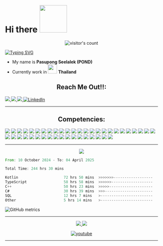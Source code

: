 
# Hi there  <img src="https://media1.giphy.com/media/v1.Y2lkPTc5MGI3NjExbzFvaGhxZXJhYjBsaTM0NWdlYWw4cnNoZm1lNDZtaXBmMHdkamJ2ZCZlcD12MV9naWZzX3NlYXJjaCZjdD1n/d2jibZKKA0k3RUgU/200.webp" width="90"> 

<div align="center">
    <img alt="visitor's count" src="https://profile-counter.glitch.me/Psskynyrd/count.svg">
</div>  

[![Typing SVG](https://readme-typing-svg.demolab.com?font=Space+Grotesk&size=25&duration=2000&pause=1000&color=02F707&background=363636&center=true&vCenter=true&width=435&height=100&lines=Welcome+;My+name+is+Pasupong+Seelalek)](https://git.io/typing-svg)

- My name is **Pasupong Seelalek (POND)**
- Currently work in  <img src="https://img.freepik.com/free-vector/illustration-thailand-flag_53876-27145.jpg" width="30"> **Thailand**

<div id="competencies">
  <h2 align="left" style="display: flex; justify-content: center; align-items: center;">
    <span>Reach Me Out!!:</span>
  </h2>
</div>

<a href="https://steamcommunity.com/id/PasuSeela/" target="_blank">
<img src="https://img.shields.io/badge/steam-%23000000.svg?style=for-the-badge&logo=steam&logoColor=white" />
</a>
<a href="mailto:pasupong.seelalek@gmail.com" target="_blank">
<img src="https://img.shields.io/badge/Gmail-D14836?style=for-the-badge&logo=gmail&logoColor=white" />
</a>
<a href="https://line.me/ti/p/kj0gLK_wQ9" target="_blank">
<img src="https://img.shields.io/badge/Line-00C300?style=for-the-badge&logo=line&logoColor=white" />
</a>
<a  href="https://www.linkedin.com/in/pasupong-seelalek-034622139"  target="_blank"><img  alt="LinkedIn"  src="https://img.shields.io/badge/linkedin-%230077B5.svg?&style=for-the-badge&logo=linkedin&logoColor=white" /></a>
<hr />

<div id="competencies">
  <h2 align="left" style="display: flex; justify-content: center; align-items: center;">
    <span>Competencies:</span>
  </h2>
</div>

<div>
<img src="https://img.shields.io/badge/C-black?style=for-the-badge&logo=c&labelColor=black&color=404040" /> 
<img src="https://img.shields.io/badge/CPP-blue?style=for-the-badge&logo=cplusplus&logoColor=blue&color=00599C&labelColor=black"/> 
<img src="https://img.shields.io/badge/Javascript-yellow?style=for-the-badge&logo=javascript&labelColor=black&color=DFA200" /> <img src="https://img.shields.io/badge/Typescript-blue?style=for-the-badge&logo=typescript&labelColor=black&color=blue" /> <img src="https://img.shields.io/badge/Python-yellow?style=for-the-badge&logo=python&labelColor=black&color=yellow" /> <img src="https://img.shields.io/badge/go-%2300ADD8.svg?style=for-the-badge&logo=go&logoColor=white" /> <img src="https://img.shields.io/badge/c%23-%23239120.svg?style=for-the-badge&logo=csharp&logoColor=white"/>
<img src="https://img.shields.io/badge/HTML5-red?style=for-the-badge&logo=html5&labelColor=black&color=E34F26"/> <img src="https://img.shields.io/badge/CSS3-white?style=for-the-badge&logo=css3&logoColor=1572B6&labelColor=black&color=1572B6" /> <img src="https://img.shields.io/badge/Bootstrap-purple?style=for-the-badge&logo=bootstrap&labelColor=black&color=7952B3"/> <img src="https://img.shields.io/badge/Express-black?style=for-the-badge&logo=express&labelColor=black&color=1f1f1f"/> <img src="https://img.shields.io/badge/React-blue?style=for-the-badge&logo=react&labelColor=black&color=3a8296"/> <img src="https://img.shields.io/badge/Node.JS-blue?style=for-the-badge&logo=node.js&logoColor=lime&labelColor=black&color=236b23"/> <img src="https://img.shields.io/badge/Tailwind%20CSS-black?style=for-the-badge&logo=tailwindcss&labelColor=black&color=1CA1B8"/> <img src="https://img.shields.io/badge/Next.js-black?style=for-the-badge&logo=Next.js&&logoColor=white&labelColor=black&color=2E2E2E"/> <img src="https://img.shields.io/badge/-AntDesign-%230170FE?style=for-the-badge&logo=ant-design&logoColor=white"/> <img src="https://img.shields.io/badge/flask-%23000.svg?style=for-the-badge&logo=flask&logoColor=white"/> <img src="https://img.shields.io/badge/jquery-%230769AD.svg?style=for-the-badge&logo=jquery&logoColor=white"/> <img src="https://img.shields.io/badge/vuejs-%2335495e.svg?style=for-the-badge&logo=vuedotjs&logoColor=%234FC08D"/>
<img src="https://img.shields.io/badge/Microsoft%20SQL%20Server-CC2927?style=for-the-badge&logo=microsoft%20sql%20server&logoColor=white" /> <img src="https://img.shields.io/badge/mariadb-black?style=for-the-badge&logo=mariadb&logoColor=white&labelColor=001A22&color=003545"/> <img src="https://img.shields.io/badge/MongoDB-green?style=for-the-badge&logo=mongodb&labelColor=black&color=409040"/> <img src="https://img.shields.io/badge/postgres-%23316192.svg?style=for-the-badge&logo=postgresql&logoColor=white"/>
<img src="https://img.shields.io/badge/.NET-5C2D91?style=for-the-badge&logo=.net&logoColor=white" /> <img src="https://img.shields.io/badge/JWT-black?style=for-the-badge&logo=JSON%20web%20tokens"/> <img src="https://img.shields.io/badge/Rabbitmq-FF6600?style=for-the-badge&logo=rabbitmq&logoColor=white"/>
<img src="https://img.shields.io/badge/NeoVim-%2357A143.svg?&style=for-the-badge&logo=neovim&logoColor=white"/> <img src="https://img.shields.io/badge/Visual%20Studio%20Code-0078d7.svg?style=for-the-badge&logo=visual-studio-code&logoColor=white"/> <img src="https://img.shields.io/badge/Visual%20Studio-5C2D91.svg?style=for-the-badge&logo=visual-studio&logoColor=white"/> <img src="https://img.shields.io/badge/yaml-%23ffffff.svg?style=for-the-badge&logo=yaml&logoColor=151515"/> <img src="https://img.shields.io/badge/Postman-FF6C37?style=for-the-badge&logo=postman&logoColor=white"/>
<img src="https://img.shields.io/badge/Android-3DDC84?style=for-the-badge&logo=android&logoColor=white"/> <img src="https://img.shields.io/badge/Linux-FCC624?style=for-the-badge&logo=linux&logoColor=black"/> <img src="https://img.shields.io/badge/Ubuntu-E95420?style=for-the-badge&logo=ubuntu&logoColor=white"/> <img src="https://img.shields.io/badge/Windows-0078D6?style=for-the-badge&logo=windows&logoColor=white"/>
<img src="https://img.shields.io/badge/docker-%230db7ed.svg?style=for-the-badge&logo=docker&logoColor=white"/> <img src="https://img.shields.io/badge/jira-%230A0FFF.svg?style=for-the-badge&logo=jira&logoColor=white"/> <img src="https://img.shields.io/badge/kubernetes-%23326ce5.svg?style=for-the-badge&logo=kubernetes&logoColor=white"/>
<img src="https://img.shields.io/badge/bitbucket-%230047B3.svg?style=for-the-badge&logo=bitbucket&logoColor=white"/> <img src="https://img.shields.io/badge/git-%23F05033.svg?style=for-the-badge&logo=git&logoColor=white"/> <img src="https://img.shields.io/badge/github-%23121011.svg?style=for-the-badge&logo=github&logoColor=white"/> <img src="https://img.shields.io/badge/gitlab-%23181717.svg?style=for-the-badge&logo=gitlab&logoColor=white"/> <img src="https://img.shields.io/badge/kotlin-%237F52FF.svg?style=for-the-badge&logo=kotlin&logoColor=white" />
</div>


<hr />

<div align="center">
  <img src="https://streak-stats.demolab.com?user=psskynyrd&theme=chartreuse-dark&border_radius=10&card_width=495" />
</div>

<!--START_SECTION:waka-->

```rust
From: 10 October 2024 - To: 04 April 2025

Total Time: 244 hrs 30 mins

Kotlin                     72 hrs 50 mins  >>>>>>>------------------   29.17 %
TypeScript                 58 hrs 58 mins  >>>>>>-------------------   23.61 %
C++                        50 hrs 23 mins  >>>>>--------------------   20.18 %
C#                         30 hrs 39 mins  >>>----------------------   12.28 %
SQL                        12 hrs 7 mins   >------------------------   04.85 %
Other                      5 hrs 14 mins   >------------------------   02.10 %
```

<!--END_SECTION:waka-->

![GitHub metrics](https://metrics.lecoq.io/Psskynyrd)  

<hr />

<div>
<p align="center">
<a href="https://spotify-github-profile.kittinanx.com/api/view?uid=21fs2dcl4blk7o74mypil3dna&redirect=true" target="_blank">
  <img src="https://spotify-github-profile.kittinanx.com/api/view?uid=21fs2dcl4blk7o74mypil3dna&cover_image=true&theme=compact&show_offline=false&background_color=121212&interchange=false">
  </a>
  <img src="https://spotify-recently-played-readme.vercel.app/api?user=21fs2dcl4blk7o74mypil3dna&count=9">
</p><p align="center">
  <a href="https://www.youtube.com/channel/UCpKizIKSk8ga_LCI3e3GUig" target="_blank"><img alt="youtube" src="https://youtube-stats-card.vercel.app/api?channelid=UCDADfUXWbPuTO3vlZVX83eQ" /></a> 
</p>
</div>


<hr />

